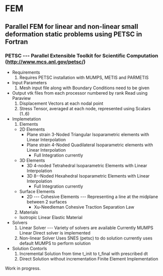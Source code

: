 # FEM
## Parallel FEM for linear and non-linear small deformation static problems using PETSC in Fortran 
### PETSC --- Parallel Extensible Toolkit for Scientific Computation (http://www.mcs.anl.gov/petsc/)
  * Requirements
	1. Requires PETSC installation with MUMPS, METIS and PARMETIS
  * Input Parameters
	1. Mesh input file along with Boundary Conditions need to be given 
  * Output 
	vtk files from each processor numbered by rank
	Read using Paraview
	 1. Displacement Vectors at each nodal point
	 2. Stress Tensor, averaged at each node, represented using Scalars (1..6)
  * Implemetation
	1. Elements
	  * 2D Elements 
	    * Plane strain 3-Noded Triangular Isoparametric elements with Linear Interpolation 
	    * Plane strain 4-Noded Quadilateral Isoparametric elements with Linear Interpolation
	        * Full Integration currently 
	  * 3D Elements
	    * 3D 4-noded Tetrahedral  Isoparametric Elements with Linear Interpolation
	    * 3D 8--Noded Hexahedral Isoparametric Elements with Linear Interpolation
	      * Full Integration currently 
	  * Surface Elements
	    * 2D --- Cohesive Elements --- Representing a line at the midplane between 2 surfaces
	         * Xu-Needleman Cohesive Traction Separation Law
	2. Materials
	  * Isotropic Linear Elastic Material 	
  * Solvers 
	1. Linear Solver ---
	    Variety of solvers are available 
	    Currently MUMPS Linear Direct solver is implemented
	2. Non-linear Solver 
	    Uses SNES (petsc) to do solution currently uses default MUMPS to perform solution
  * Solution Contorls
	1. Incremental Solution from time t_init to t_final with prescribed dt
	2. Direct Solution without incrementation
Finite Element Implementation

Work in progress.
